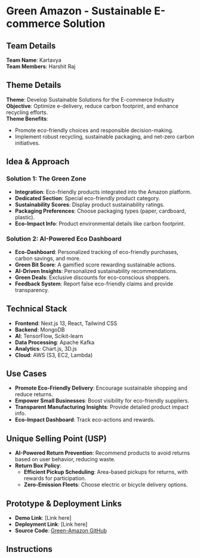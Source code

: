 # Green Amazon - Sustainable E-commerce Solution

## Team Details
**Team Name**: Kartavya  
**Team Members**: Harshit Raj

## Theme Details
**Theme**: Develop Sustainable Solutions for the E-commerce Industry  
**Objective**: Optimize e-delivery, reduce carbon footprint, and enhance recycling efforts.  
**Theme Benefits**:
- Promote eco-friendly choices and responsible decision-making.
- Implement robust recycling, sustainable packaging, and net-zero carbon initiatives.

## Idea & Approach
### Solution 1: The Green Zone
- **Integration**: Eco-friendly products integrated into the Amazon platform.
- **Dedicated Section**: Special eco-friendly product category.
- **Sustainability Scores**: Display product sustainability ratings.
- **Packaging Preferences**: Choose packaging types (paper, cardboard, plastic).
- **Eco-Impact Info**: Product environmental details like carbon footprint.

### Solution 2: AI-Powered Eco Dashboard
- **Eco-Dashboard**: Personalized tracking of eco-friendly purchases, carbon savings, and more.
- **Green Bit Score**: A gamified score rewarding sustainable actions.
- **AI-Driven Insights**: Personalized sustainability recommendations.
- **Green Deals**: Exclusive discounts for eco-conscious shoppers.
- **Feedback System**: Report false eco-friendly claims and provide transparency.

## Technical Stack
- **Frontend**: Next.js 13, React, Tailwind CSS
- **Backend**: MongoDB
- **AI**: TensorFlow, Scikit-learn
- **Data Processing**: Apache Kafka
- **Analytics**: Chart.js, 3D.js
- **Cloud**: AWS (S3, EC2, Lambda)

## Use Cases
- **Promote Eco-Friendly Delivery**: Encourage sustainable shopping and reduce returns.
- **Empower Small Businesses**: Boost visibility for eco-friendly suppliers.
- **Transparent Manufacturing Insights**: Provide detailed product impact info.
- **Eco-Impact Dashboard**: Track eco-actions and rewards.

## Unique Selling Point (USP)
- **AI-Powered Return Prevention**: Recommend products to avoid returns based on user behavior, reducing waste.
- **Return Box Policy**:
  - **Efficient Pickup Scheduling**: Area-based pickups for returns, with rewards for participation.
  - **Zero-Emission Fleets**: Choose electric or bicycle delivery options.

## Prototype & Deployment Links
- **Demo Link**: [Link here]
- **Deployment Link**: [Link here]
- **Source Code**: [Green-Amazon GitHub](https://github.com/Harshit-Raj-14/Green-Amazon)

## Instructions

